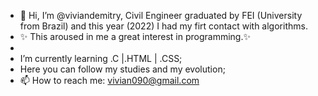 - 👋 Hi, I’m @viviandemitry, Civil Engineer graduated by FEI (University from Brazil) and this year (2022) I had my firt contact with algorithms.
- ✨ This aroused in me a great interest in programming.✨
- 
- I’m currently learning .C |.HTML | .CSS;
- Here you can follow my studies and my evolution;
- 📫 How to reach me: vivian090@gmail.com

